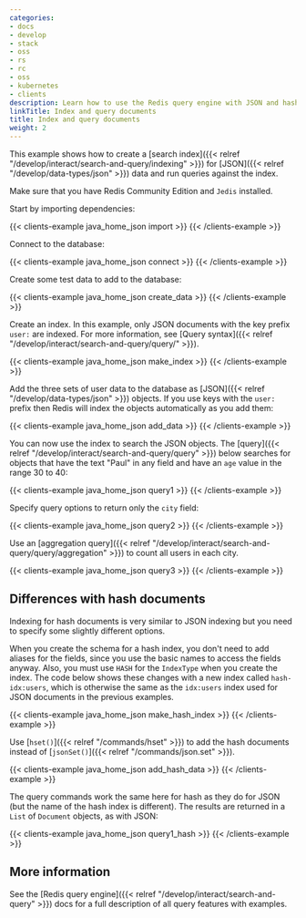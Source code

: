 ```yaml
---
categories:
- docs
- develop
- stack
- oss
- rs
- rc
- oss
- kubernetes
- clients
description: Learn how to use the Redis query engine with JSON and hash documents.
linkTitle: Index and query documents
title: Index and query documents
weight: 2
---
```


This example shows how to create a
[search index]({{< relref "/develop/interact/search-and-query/indexing" >}})
for [JSON]({{< relref "/develop/data-types/json" >}}) data and
run queries against the index.

Make sure that you have Redis Community Edition and `Jedis` installed. 

Start by importing dependencies:

{{< clients-example java_home_json import >}}
{{< /clients-example >}}

Connect to the database:

{{< clients-example java_home_json connect >}}
{{< /clients-example >}}

Create some test data to add to the database:

{{< clients-example java_home_json create_data >}}
{{< /clients-example >}}

Create an index. In this example, only JSON documents with the key prefix `user:` are indexed. For more information, see [Query syntax]({{< relref "/develop/interact/search-and-query/query/" >}}).

{{< clients-example java_home_json make_index >}}
{{< /clients-example >}}

Add the three sets of user data to the database as
[JSON]({{< relref "/develop/data-types/json" >}}) objects.
If you use keys with the `user:` prefix then Redis will index the
objects automatically as you add them:

{{< clients-example java_home_json add_data >}}
{{< /clients-example >}}

You can now use the index to search the JSON objects. The
[query]({{< relref "/develop/interact/search-and-query/query" >}})
below searches for objects that have the text "Paul" in any field
and have an `age` value in the range 30 to 40:

{{< clients-example java_home_json query1 >}}
{{< /clients-example >}}

Specify query options to return only the `city` field:

{{< clients-example java_home_json query2 >}}
{{< /clients-example >}}

Use an
[aggregation query]({{< relref "/develop/interact/search-and-query/query/aggregation" >}})
to count all users in each city.

{{< clients-example java_home_json query3 >}}
{{< /clients-example >}}

## Differences with hash documents

Indexing for hash documents is very similar to JSON indexing but you
need to specify some slightly different options.

When you create the schema for a hash index, you don't need to
add aliases for the fields, since you use the basic names to access
the fields anyway. Also, you must use `HASH` for the `IndexType`
when you create the index. The code below shows these changes with
a new index called `hash-idx:users`, which is otherwise the same as
the `idx:users` index used for JSON documents in the previous examples.

{{< clients-example java_home_json make_hash_index >}}
{{< /clients-example >}}

Use [`hset()`]({{< relref "/commands/hset" >}}) to add the hash
documents instead of [`jsonSet()`]({{< relref "/commands/json.set" >}}).

{{< clients-example java_home_json add_hash_data >}}
{{< /clients-example >}}

The query commands work the same here for hash as they do for JSON (but
the name of the hash index is different). The results are returned in 
a `List` of `Document` objects, as with JSON:

{{< clients-example java_home_json query1_hash >}}
{{< /clients-example >}}

## More information

See the [Redis query engine]({{< relref "/develop/interact/search-and-query" >}}) docs
for a full description of all query features with examples.
